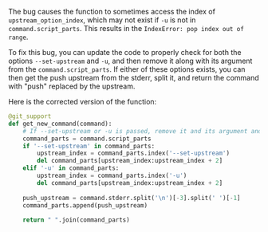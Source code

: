 The bug causes the function to sometimes access the index of `upstream_option_index`, which may not exist if `-u` is not in `command.script_parts`. This results in the `IndexError: pop index out of range`. 

To fix this bug, you can update the code to properly check for both the options `--set-upstream` and `-u`, and then remove it along with its argument from the `command.script_parts`. If either of these options exists, you can then get the push upstream from the stderr, split it, and return the command with "push" replaced by the upstream.

Here is the corrected version of the function:

```python
@git_support
def get_new_command(command):
    # If --set-upstream or -u is passed, remove it and its argument and replace it with information from stderr
    command_parts = command.script_parts
    if '--set-upstream' in command_parts:
        upstream_index = command_parts.index('--set-upstream')
        del command_parts[upstream_index:upstream_index + 2]
    elif '-u' in command_parts:
        upstream_index = command_parts.index('-u')
        del command_parts[upstream_index:upstream_index + 2]
    
    push_upstream = command.stderr.split('\n')[-3].split(' ')[-1]
    command_parts.append(push_upstream)
    
    return " ".join(command_parts)
```